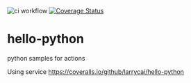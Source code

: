 ![ci workflow](https://github.com/larrycai/hello-python/actions/workflows/ci-flow.yml/badge.svg) [![Coverage Status](https://coveralls.io/repos/github/larrycai/hello-python/badge.svg?branch=main)](https://coveralls.io/github/larrycai/hello-python?branch=main)

# hello-python
python samples for actions

Using service https://coveralls.io/github/larrycai/hello-python
